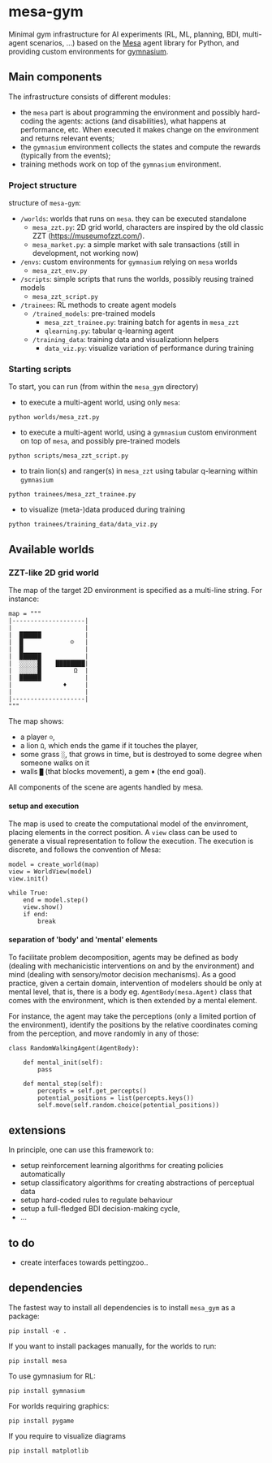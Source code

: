 # mesa-gym

Minimal gym infrastructure for AI experiments (RL, ML, planning, BDI, multi-agent scenarios, ...) based on the [Mesa](https://mesa.readthedocs.io/en/latest/) agent library for Python, and providing custom environments for [gymnasium](https://gymnasium.farama.org/).

## Main components

The infrastructure consists of different modules:
- the `mesa` part is about programming the environment and possibly hard-coding the agents: actions (and disabilities), what happens at performance, etc. When executed it makes change on the environment and returns relevant events;
- the `gymnasium` environment collects the states and compute the rewards (typically from the events);
- training methods work on top of the `gymnasium` environment.

### Project structure

structure of `mesa-gym`:
- `/worlds`: worlds that runs on `mesa`. they can be executed standalone
  - `mesa_zzt.py`: 2D grid world, characters are inspired by the old classic ZZT (https://museumofzzt.com/).
  - `mesa_market.py`: a simple market with sale transactions (still in development, not working now)
- `/envs`: custom environments for `gymnasium` relying on `mesa` worlds 
  - `mesa_zzt_env.py`
- `/scripts`: simple scripts that runs the worlds, possibly reusing trained models
  - `mesa_zzt_script.py`
- `/trainees`: RL methods to create agent models
  - `/trained_models`: pre-trained models
    - `mesa_zzt_trainee.py`: training batch for agents in `mesa_zzt` 
    - `qlearning.py`: tabular q-learning agent
  - `/training_data`: training data and visualizationn helpers
    - `data_viz.py`: visualize variation of performance during training

### Starting scripts

To start, you can run (from within the `mesa_gym` directory)

- to execute a multi-agent world, using only `mesa`:
```
python worlds/mesa_zzt.py
``` 
- to execute a multi-agent world, using a `gymnasium` custom environment on top of `mesa`, and possibly pre-trained models
```
python scripts/mesa_zzt_script.py
``` 
- to train lion(s) and ranger(s) in `mesa_zzt` using tabular q-learning within `gymnasium` 
```
python trainees/mesa_zzt_trainee.py
```
- to visualize (meta-)data produced during training
```
python trainees/training_data/data_viz.py
````

## Available worlds  

### ZZT-like 2D grid world

The map of the target 2D environment is specified as a multi-line string.
For instance:

```
map = """
|--------------------|
|                    |
|  ██████            |
|  █             ☺   |
|  █                 |
|  ██████            |
|  ░░░░░█    ████████|
|  ░░░░░█         Ω  |
|  ██████            |
|              ♦     |
|                    |
|--------------------|
"""
```

The map shows:

- a player `☺`, 
- a lion `Ω`, which ends the game if it touches the player, 
- some grass `░`, that grows in time, but is destroyed to some degree when someone walks on it
- walls `█` (that blocks movement), a gem `♦` (the end goal).

All components of the scene are agents handled by mesa.

#### setup and execution

The map is used to create the computational model of the envinroment, placing elements in the correct position. A `view` class can be used to generate a visual representation to follow the execution. The execution is discrete, and follows the convention of Mesa: 

```
model = create_world(map)
view = WorldView(model)
view.init()

while True:  
    end = model.step()
    view.show() 
    if end:
        break
```

#### separation of 'body' and 'mental' elements

To facilitate problem decomposition, agents may be defined as body (dealing with mechanicistic interventions on and by the environment) and mind (dealing with sensory/motor decision mechanisms). As a good practice, given a certain domain, intervention of modelers should be only at mental level, that is, there is a body eg. `AgentBody(mesa.Agent)` class that comes with the environment, which is then extended by a mental element.

For instance, the agent may take the perceptions (only a limited portion of the environment), identify the positions by the relative coordinates coming from the perception, and move randomly in any of those:

```
class RandomWalkingAgent(AgentBody):

    def mental_init(self):
        pass  

    def mental_step(self):
        percepts = self.get_percepts()
        potential_positions = list(percepts.keys())
        self.move(self.random.choice(potential_positions))
```

## extensions

In principle, one can use this framework to:
- setup reinforcement learning algorithms for creating policies automatically
- setup classificatory algorithms for creating abstractions of perceptual data
- setup hard-coded rules to regulate behaviour
- setup a full-fledged BDI decision-making cycle,
- ... 

## to do

- create interfaces towards pettingzoo.. 

## dependencies

The fastest way to install all dependencies is to install `mesa_gym` as a package:
```
pip install -e .
```

If you want to install packages manually, for the worlds to run:
```
pip install mesa
```

To use gymnasium for RL:
```
pip install gymnasium
```

For worlds requiring graphics:
```
pip install pygame
```

If you require to visualize diagrams
```
pip install matplotlib
```
